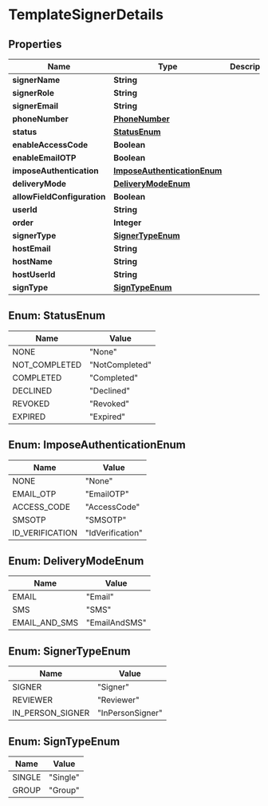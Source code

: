 

# TemplateSignerDetails


## Properties

| Name | Type | Description | Notes |
|------------ | ------------- | ------------- | -------------|
|**signerName** | **String** |  |  [optional] |
|**signerRole** | **String** |  |  [optional] |
|**signerEmail** | **String** |  |  [optional] |
|**phoneNumber** | [**PhoneNumber**](PhoneNumber.md) |  |  [optional] |
|**status** | [**StatusEnum**](#StatusEnum) |  |  [optional] |
|**enableAccessCode** | **Boolean** |  |  [optional] |
|**enableEmailOTP** | **Boolean** |  |  [optional] |
|**imposeAuthentication** | [**ImposeAuthenticationEnum**](#ImposeAuthenticationEnum) |  |  [optional] |
|**deliveryMode** | [**DeliveryModeEnum**](#DeliveryModeEnum) |  |  [optional] |
|**allowFieldConfiguration** | **Boolean** |  |  [optional] |
|**userId** | **String** |  |  [optional] |
|**order** | **Integer** |  |  [optional] |
|**signerType** | [**SignerTypeEnum**](#SignerTypeEnum) |  |  [optional] |
|**hostEmail** | **String** |  |  [optional] |
|**hostName** | **String** |  |  [optional] |
|**hostUserId** | **String** |  |  [optional] |
|**signType** | [**SignTypeEnum**](#SignTypeEnum) |  |  [optional] |



## Enum: StatusEnum

| Name | Value |
|---- | -----|
| NONE | &quot;None&quot; |
| NOT_COMPLETED | &quot;NotCompleted&quot; |
| COMPLETED | &quot;Completed&quot; |
| DECLINED | &quot;Declined&quot; |
| REVOKED | &quot;Revoked&quot; |
| EXPIRED | &quot;Expired&quot; |



## Enum: ImposeAuthenticationEnum

| Name | Value |
|---- | -----|
| NONE | &quot;None&quot; |
| EMAIL_OTP | &quot;EmailOTP&quot; |
| ACCESS_CODE | &quot;AccessCode&quot; |
| SMSOTP | &quot;SMSOTP&quot; |
| ID_VERIFICATION | &quot;IdVerification&quot; |



## Enum: DeliveryModeEnum

| Name | Value |
|---- | -----|
| EMAIL | &quot;Email&quot; |
| SMS | &quot;SMS&quot; |
| EMAIL_AND_SMS | &quot;EmailAndSMS&quot; |



## Enum: SignerTypeEnum

| Name | Value |
|---- | -----|
| SIGNER | &quot;Signer&quot; |
| REVIEWER | &quot;Reviewer&quot; |
| IN_PERSON_SIGNER | &quot;InPersonSigner&quot; |



## Enum: SignTypeEnum

| Name | Value |
|---- | -----|
| SINGLE | &quot;Single&quot; |
| GROUP | &quot;Group&quot; |



